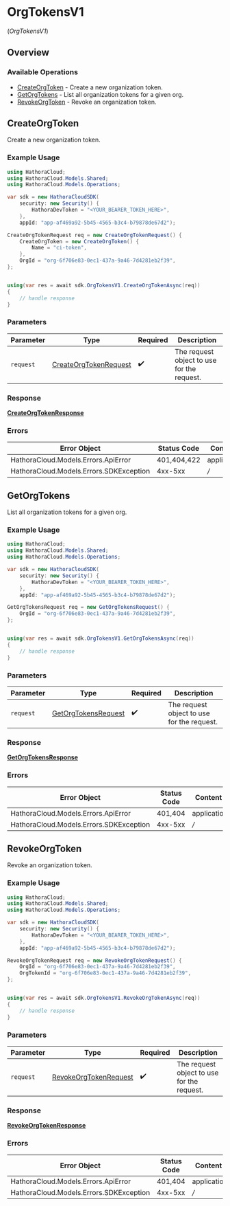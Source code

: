 # OrgTokensV1
(*OrgTokensV1*)

## Overview

 

### Available Operations

* [CreateOrgToken](#createorgtoken) - Create a new organization token.
* [GetOrgTokens](#getorgtokens) - List all organization tokens for a given org.
* [RevokeOrgToken](#revokeorgtoken) - Revoke an organization token.

## CreateOrgToken

Create a new organization token.

### Example Usage

```csharp
using HathoraCloud;
using HathoraCloud.Models.Shared;
using HathoraCloud.Models.Operations;

var sdk = new HathoraCloudSDK(
    security: new Security() {
        HathoraDevToken = "<YOUR_BEARER_TOKEN_HERE>",
    },
    appId: "app-af469a92-5b45-4565-b3c4-b79878de67d2");

CreateOrgTokenRequest req = new CreateOrgTokenRequest() {
    CreateOrgToken = new CreateOrgToken() {
        Name = "ci-token",
    },
    OrgId = "org-6f706e83-0ec1-437a-9a46-7d4281eb2f39",
};


using(var res = await sdk.OrgTokensV1.CreateOrgTokenAsync(req))
{
    // handle response
}


```

### Parameters

| Parameter                                                                 | Type                                                                      | Required                                                                  | Description                                                               |
| ------------------------------------------------------------------------- | ------------------------------------------------------------------------- | ------------------------------------------------------------------------- | ------------------------------------------------------------------------- |
| `request`                                                                 | [CreateOrgTokenRequest](../../Models/Operations/CreateOrgTokenRequest.md) | :heavy_check_mark:                                                        | The request object to use for the request.                                |


### Response

**[CreateOrgTokenResponse](../../Models/Operations/CreateOrgTokenResponse.md)**
### Errors

| Error Object                            | Status Code                             | Content Type                            |
| --------------------------------------- | --------------------------------------- | --------------------------------------- |
| HathoraCloud.Models.Errors.ApiError     | 401,404,422                             | application/json                        |
| HathoraCloud.Models.Errors.SDKException | 4xx-5xx                                 | */*                                     |

## GetOrgTokens

List all organization tokens for a given org.

### Example Usage

```csharp
using HathoraCloud;
using HathoraCloud.Models.Shared;
using HathoraCloud.Models.Operations;

var sdk = new HathoraCloudSDK(
    security: new Security() {
        HathoraDevToken = "<YOUR_BEARER_TOKEN_HERE>",
    },
    appId: "app-af469a92-5b45-4565-b3c4-b79878de67d2");

GetOrgTokensRequest req = new GetOrgTokensRequest() {
    OrgId = "org-6f706e83-0ec1-437a-9a46-7d4281eb2f39",
};


using(var res = await sdk.OrgTokensV1.GetOrgTokensAsync(req))
{
    // handle response
}


```

### Parameters

| Parameter                                                             | Type                                                                  | Required                                                              | Description                                                           |
| --------------------------------------------------------------------- | --------------------------------------------------------------------- | --------------------------------------------------------------------- | --------------------------------------------------------------------- |
| `request`                                                             | [GetOrgTokensRequest](../../Models/Operations/GetOrgTokensRequest.md) | :heavy_check_mark:                                                    | The request object to use for the request.                            |


### Response

**[GetOrgTokensResponse](../../Models/Operations/GetOrgTokensResponse.md)**
### Errors

| Error Object                            | Status Code                             | Content Type                            |
| --------------------------------------- | --------------------------------------- | --------------------------------------- |
| HathoraCloud.Models.Errors.ApiError     | 401,404                                 | application/json                        |
| HathoraCloud.Models.Errors.SDKException | 4xx-5xx                                 | */*                                     |

## RevokeOrgToken

Revoke an organization token.

### Example Usage

```csharp
using HathoraCloud;
using HathoraCloud.Models.Shared;
using HathoraCloud.Models.Operations;

var sdk = new HathoraCloudSDK(
    security: new Security() {
        HathoraDevToken = "<YOUR_BEARER_TOKEN_HERE>",
    },
    appId: "app-af469a92-5b45-4565-b3c4-b79878de67d2");

RevokeOrgTokenRequest req = new RevokeOrgTokenRequest() {
    OrgId = "org-6f706e83-0ec1-437a-9a46-7d4281eb2f39",
    OrgTokenId = "org-6f706e83-0ec1-437a-9a46-7d4281eb2f39",
};


using(var res = await sdk.OrgTokensV1.RevokeOrgTokenAsync(req))
{
    // handle response
}


```

### Parameters

| Parameter                                                                 | Type                                                                      | Required                                                                  | Description                                                               |
| ------------------------------------------------------------------------- | ------------------------------------------------------------------------- | ------------------------------------------------------------------------- | ------------------------------------------------------------------------- |
| `request`                                                                 | [RevokeOrgTokenRequest](../../Models/Operations/RevokeOrgTokenRequest.md) | :heavy_check_mark:                                                        | The request object to use for the request.                                |


### Response

**[RevokeOrgTokenResponse](../../Models/Operations/RevokeOrgTokenResponse.md)**
### Errors

| Error Object                            | Status Code                             | Content Type                            |
| --------------------------------------- | --------------------------------------- | --------------------------------------- |
| HathoraCloud.Models.Errors.ApiError     | 401,404                                 | application/json                        |
| HathoraCloud.Models.Errors.SDKException | 4xx-5xx                                 | */*                                     |
